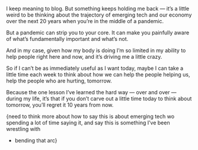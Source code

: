I keep meaning to blog.  But something keeps holding me back — it’s a little weird to be thinking about the trajectory of emerging tech and our economy over the next 20 years when you’re in the middle of a pandemic.  

But a pandemic can strip you to your core.  It can make you painfully aware of what’s fundamentally important and what’s not.

And in my case, given how my body is doing I’m so limited in my ability to help people right here and now, and it’s driving me a little crazy.  

So if I can’t be as immediately useful as I want today, maybe I can take a little time each week to think about how we can help the people helping us, help the people who are hurting, tomorrow.

Because the one lesson I’ve learned the hard way — over and over — during my life, it’s that if you don’t carve out a little time today to think about tomorrow, you’ll regret it 10 years from now.

{need to think more about how to say this is about emerging tech wo spending a lot of time saying it, and say this is something I’ve been wrestling with 
- bending that arc}